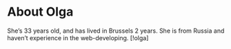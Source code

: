 
# About Olga
She’s 33 years old, and has lived in Brussels 2 years. She is from Russia and haven’t experience in the web-developing.
[!olga]